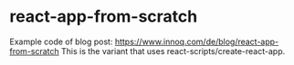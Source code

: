 # react-app-from-scratch
Example code of blog post: https://www.innoq.com/de/blog/react-app-from-scratch
This is the variant that uses react-scripts/create-react-app.
